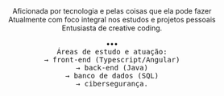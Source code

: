 
<div align="center">
  
##

  <p align="center">
    Aficionada por tecnologia e pelas coisas que ela pode fazer<br>
    Atualmente com foco integral nos estudos e projetos pessoais<br>
    Entusiasta de creative coding. 
  </p> 
  •••<br>
  <div>
    <kbd>Áreas de estudo e atuação: <br>
      → front-end (Typescript/Angular) <br>
      → back-end (Java) <br>
      → banco de dados (SQL) <br>
      → cibersegurança.</kbd>
  </div>
  
##

</div>
